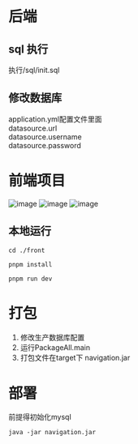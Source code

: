 # 后端
## sql 执行
执行/sql/init.sql

## 修改数据库
application.yml配置文件里面  
datasource.url  
datasource.username  
datasource.password

# 前端项目
![image](https://github.com/duzengjie/navigation/blob/main/file/主界面1.png)
![image](https://github.com/duzengjie/navigation/blob/main/file/编辑界面.png)
![image](https://github.com/duzengjie/navigation/blob/main/file/新增卡片按钮.png)

## 本地运行
```shell
cd ./front
```

```shell
pnpm install
```

```shell
pnpm run dev
```

# 打包
1. 修改生产数据库配置
2. 运行PackageAll.main
3. 打包文件在target下  navigation.jar  

# 部署
前提得初始化mysql
```shell
java -jar navigation.jar 
```

